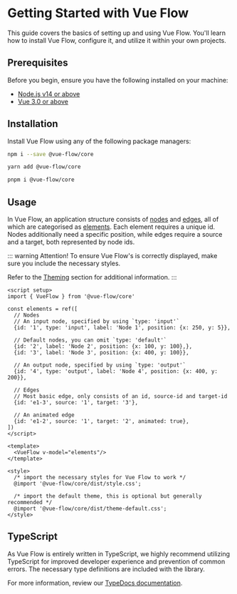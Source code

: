 # Getting Started with Vue Flow

This guide covers the basics of setting up and using Vue Flow. You'll learn how to install Vue Flow, configure it, and
utilize it within your own projects.

## Prerequisites

Before you begin, ensure you have the following installed on your machine:

- [Node.js v14 or above](https://nodejs.org/)
- [Vue 3.0 or above](https://vuejs.org/)

## Installation

Install Vue Flow using any of the following package managers:

```bash
npm i --save @vue-flow/core

yarn add @vue-flow/core

pnpm i @vue-flow/core
```

## Usage

In Vue Flow, an application structure consists
of [<span class="font-bold text-blue-500">nodes</span>](/typedocs/interfaces/Node)
and [<span class="font-bold text-purple-500">edges</span>](/typedocs/types/Edge), all of which are categorised as
[<span class="font-bold text-green-500">elements</span>](/typedocs/types/Elements).
<span class="font-bold text-blue-500">Each element requires a unique id.</span>
Nodes additionally need a specific position, while edges require a source and a
target, both represented by node ids.

::: warning Attention!
To ensure Vue Flow's is correctly displayed, make sure you include the necessary styles.

Refer to the [Theming](/guide/theming) section for additional information.
:::

```vue
<script setup>
import { VueFlow } from '@vue-flow/core'

const elements = ref([
  // Nodes
  // An input node, specified by using `type: 'input'`
  {id: '1', type: 'input', label: 'Node 1', position: {x: 250, y: 5}},

  // Default nodes, you can omit `type: 'default'`
  {id: '2', label: 'Node 2', position: {x: 100, y: 100},},
  {id: '3', label: 'Node 3', position: {x: 400, y: 100}},

  // An output node, specified by using `type: 'output'`
  {id: '4', type: 'output', label: 'Node 4', position: {x: 400, y: 200}},

  // Edges
  // Most basic edge, only consists of an id, source-id and target-id
  {id: 'e1-3', source: '1', target: '3'},

  // An animated edge
  {id: 'e1-2', source: '1', target: '2', animated: true},
])
</script>

<template>
  <VueFlow v-model="elements"/>
</template>

<style>
  /* import the necessary styles for Vue Flow to work */
  @import '@vue-flow/core/dist/style.css';
  
  /* import the default theme, this is optional but generally recommended */
  @import '@vue-flow/core/dist/theme-default.css';
</style>
```

## TypeScript

As Vue Flow is entirely written in TypeScript, we highly recommend utilizing TypeScript for improved developer
experience and prevention of common errors.
The necessary type definitions are included with the library.

For more information, review our [TypeDocs documentation](/typedocs).
